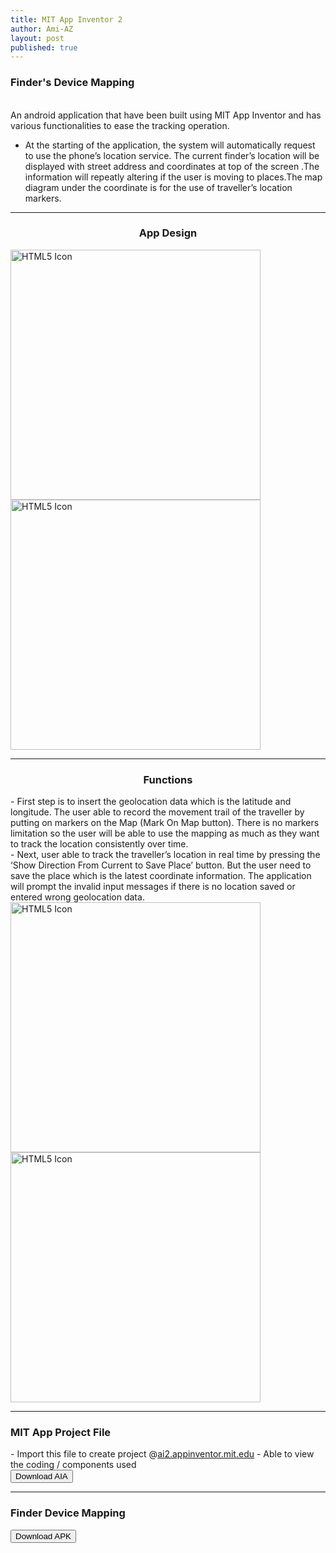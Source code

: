 ```yaml
---
title: MIT App Inventor 2
author: Ami-AZ
layout: post
published: true
---
```


<h3>Finder's Device Mapping</h3>

<br>An android application that have been built using MIT App Inventor and has various functionalities to ease the tracking operation. 

- At the starting of the application, the system will automatically request to use the phone’s location service. The current finder’s location will be displayed with street address and coordinates at top of the screen .The information will repeatly altering if the user is moving to places.The map diagram under the coordinate is for the use of traveller’s location markers.
<hr />
<h3 align="center">App Design</h3>
<img src="https://ami-az.github.io/assets/images/projectapp/appmobile1.png" alt="HTML5 Icon" style="width:400px;height:400px;"> 
<img src="https://ami-az.github.io/assets/images/projectapp/appmobile2.png" alt="HTML5 Icon" style="width:400px;height:400px;"> 
<hr />
<h3 align="center">Functions</h3>
- First step is to insert the geolocation data which is the latitude and longitude. The user able to record the movement trail of the traveller by putting on markers on the Map (Mark On Map button). There is no markers limitation so the user will be able to use the mapping as much as they want to track the location consistently over time. 
<br> 
- Next, user able to track the traveller’s location in real time by pressing the ‘Show Direction From Current to Save Place’ button. But the user need to save the place which is the latest coordinate information. The application will prompt the invalid input messages if there is no location saved or entered wrong geolocation data.

<img src="https://ami-az.github.io/assets/images/projectapp/appmobile4.png" alt="HTML5 Icon" style="width:400px;height:400px;"> 
<img src="https://ami-az.github.io/assets/images/projectapp/appmobile3.png" alt="HTML5 Icon" style="width:400px;height:400px;"> 
<hr />
<h3>MIT App Project File</h3>
- Import this file to create project @<a href="http://ai2.appinventor.mit.edu">ai2.appinventor.mit.edu</a>
- Able to view the coding / components used<br>
<button class="btn btn-success" onclick=" window.open('https://github.com/ami-az/ami-az.github.io/raw/master/assets/images/projectapp/FinderDeviceMappingV3.aia?raw=true','_blank')">Download AIA</button>
<hr />
<h3>Finder Device Mapping</h3>
<button class="btn btn-success" onclick=" window.open('https://github.com/ami-az/ami-az.github.io/blob/master/assets/images/projectapp/FinderDeviceMappingV3.apk?raw=true','_blank')">Download APK</button>
